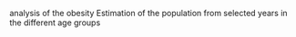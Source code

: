 analysis of the obesity Estimation of the population from selected years in the different age groups
